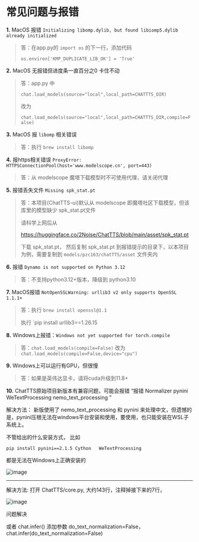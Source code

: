 # 常见问题与报错

**1.**  MacOS 报错 `Initializing libomp.dylib, but found libiomp5.dylib already initialized`

> 答：在app.py的 `import os` 的下一行，添加代码
>   
> `os.environ['KMP_DUPLICATE_LIB_OK'] = 'True'`


**2.**  MacOS 无报错但进度条一直百分之0 卡住不动

> 答：app.py 中 
> 
> `chat.load_models(source="local",local_path=CHATTTS_DIR)` 
> 
> 改为
> 
> `chat.load_models(source="local",local_path=CHATTTS_DIR,compile=False)`

**3.**  MacOS 报 `libomp` 相关错误

> 答：执行  `brew install libomp`

**4.**  报https相关错误 `ProxyError: HTTPSConnectionPool(host='www.modelscope.cn', port=443)`

> 答：从 modelscope 魔塔下载模型时不可使用代理，请关闭代理


**5.**  报错丢失文件 `Missing spk_stat.pt`

> 答：本项目(ChatTTS-ui)默认从 modelscope 即魔塔社区下载模型，但该库里的模型缺少 spk_stat.pt文件
> 
>   请科学上网后从
>
>   https://huggingface.co/2Noise/ChatTTS/blob/main/asset/spk_stat.pt    
> 
>  下载 spk_stat.pt， 然后复制 spk_stat.pt  到报错提示的目录下，以本项目为例，需要复制到  `models/pzc163/chatTTS/asset`  文件夹内


**6.**  报错 `Dynamo is not supported on Python 3.12`

> 答：不支持python3.12+版本，降级到 python3.10


**7.**  MacOS报错 `NotOpenSSLWarning: urllib3 v2 only supports OpenSSL 1.1.1+`

> 答：执行  `brew install openssl@1.1`  
> 
>  执行   `pip install urllib3==1.26.15



**8.**  Windows上报错：`Windows not yet supported for torch.compile`

> 答：`chat.load_models(compile=False)`  改为   `chat.load_models(compile=False,device="cpu")`


**9.**   Windows上可以运行有GPU，但很慢

> 答：如果是英伟达显卡，请将cuda升级到11.8+


**10.** ChatTTS原始项目新版本有兼容问题，可能会报错 “报错 Normalizer pynini WeTextProcessing nemo_text_processing ”

解决方法：
新版使用了 nemo_text_processing  和  pynini 来处理中文，但遗憾的是，pynini压根无法在windows平台安装和使用，要使用，也只能安装在WSL子系统上。

不管给出的什么安装方式， 比如 

```
pip install pynini==2.1.5 Cython   WeTextProcessing

```

都是无法在Windows上正确安装的

![image](https://github.com/2noise/ChatTTS/assets/3378335/e32c50d1-492c-4b72-958b-78af0575e662)


----

解决方法:
打开 ChatTTS/core.py, 大约143行，注释掉接下来的7行，

![image](https://github.com/2noise/ChatTTS/assets/3378335/5bdd3dc8-0c7c-485f-b5dc-613f14917319)


问题解决

或者 chat.infer() 添加参数 do_text_normalization=False， chat.infer(do_text_normalization=False)